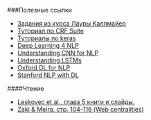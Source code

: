 ###Полезные ссылки

+ [Задания из курса Лауры Каллмайер](https://user.phil.hhu.de/~kallmeyer/MachineLearning/index.html)
+ [Туториал по CRF Suite](http://sklearn-crfsuite.readthedocs.io/en/latest/tutorial.html)
+ [Туториалы по keras](https://github.com/fchollet/keras-resources)
+ [Deep Learning 4 NLP](https://github.com/UKPLab/deeplearning4nlp-tutorial)
+ [Understanding CNN for NLP](http://www.wildml.com/2015/11/understanding-convolutional-neural-networks-for-nlp/)
+ [Understanding LSTMs](http://colah.github.io/posts/2015-08-Understanding-LSTMs/)
+ [Oxford DL for NLP](https://github.com/oxford-cs-deepnlp-2017)
+ [Stanford NLP with DL](http://web.stanford.edu/class/cs224n/)


####Чтение

+ [Leskovec et al., глава 5 книги и слайды.](http://www.mmds.org/)
+ [Zaki & Meira, стр. 104-116 (Web centralities)](http://www.dataminingbook.info/pmwiki.php/Main/BookPathUploads?action=downloadman&upname=book-20160121.pdf)
